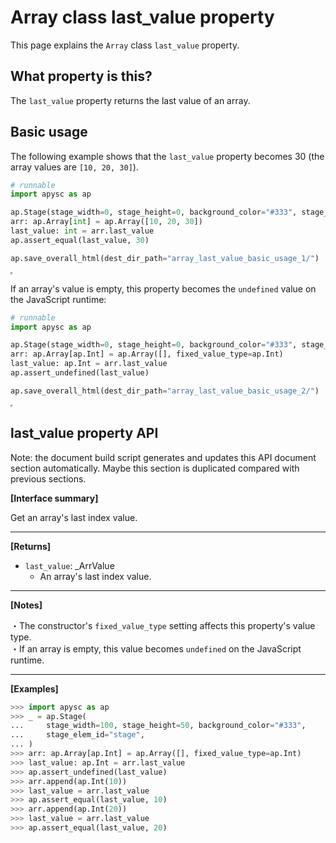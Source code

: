 # Array class last_value property

This page explains the `Array` class `last_value` property.

## What property is this?

The `last_value` property returns the last value of an array.

## Basic usage

The following example shows that the `last_value` property becomes 30 (the array values are `[10, 20, 30]`).

```py
# runnable
import apysc as ap

ap.Stage(stage_width=0, stage_height=0, background_color="#333", stage_elem_id="stage")
arr: ap.Array[int] = ap.Array([10, 20, 30])
last_value: int = arr.last_value
ap.assert_equal(last_value, 30)

ap.save_overall_html(dest_dir_path="array_last_value_basic_usage_1/")
```

<iframe src="static/array_last_value_basic_usage_1/index.html" width="0" height="0"></iframe>

If an array's value is empty, this property becomes the `undefined` value on the JavaScript runtime:

```py
# runnable
import apysc as ap

ap.Stage(stage_width=0, stage_height=0, background_color="#333", stage_elem_id="stage")
arr: ap.Array[ap.Int] = ap.Array([], fixed_value_type=ap.Int)
last_value: ap.Int = arr.last_value
ap.assert_undefined(last_value)

ap.save_overall_html(dest_dir_path="array_last_value_basic_usage_2/")
```

<iframe src="static/array_last_value_basic_usage_2/index.html" width="0" height="0"></iframe>

## last_value property API

<!-- Docstring: apysc._type.array.Array.last_value -->

<span class="inconspicuous-txt">Note: the document build script generates and updates this API document section automatically. Maybe this section is duplicated compared with previous sections.</span>

**[Interface summary]**

Get an array's last index value.<hr>

**[Returns]**

- `last_value`: _ArrValue
  - An array's last index value.

<hr>

**[Notes]**

 ・The constructor's `fixed_value_type` setting affects this property's value type. <br> ・If an array is empty, this value becomes `undefined` on the JavaScript runtime.<hr>

**[Examples]**

```py
>>> import apysc as ap
>>> _ = ap.Stage(
...     stage_width=100, stage_height=50, background_color="#333",
...     stage_elem_id="stage",
... )
>>> arr: ap.Array[ap.Int] = ap.Array([], fixed_value_type=ap.Int)
>>> last_value: ap.Int = arr.last_value
>>> ap.assert_undefined(last_value)
>>> arr.append(ap.Int(10))
>>> last_value = arr.last_value
>>> ap.assert_equal(last_value, 10)
>>> arr.append(ap.Int(20))
>>> last_value = arr.last_value
>>> ap.assert_equal(last_value, 20)
```